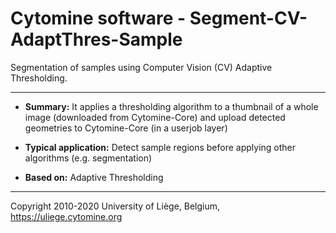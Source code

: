 # Cytomine software - Segment-CV-AdaptThres-Sample

Segmentation of samples using Computer Vision (CV) Adaptive Thresholding.

-------------

* **Summary:** It applies a thresholding algorithm to a thumbnail of a whole image (downloaded
from Cytomine-Core) and upload detected geometries to Cytomine-Core (in a userjob layer)

* **Typical application:** Detect sample regions before applying other algorithms (e.g. segmentation)

* **Based on:** Adaptive Thresholding

-----------------------------------------------------------------------------

Copyright 2010-2020 University of Liège, Belgium, https://uliege.cytomine.org
